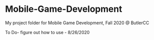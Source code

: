 # Mobile-Game-Development
My project folder for Mobile Game Development, Fall 2020 @ ButlerCC

To Do- figure out how to use - 8/26/2020
